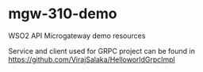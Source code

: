 # mgw-310-demo
WSO2 API Microgateway demo resources

Service and client used for GRPC project can be found in https://github.com/VirajSalaka/HelloworldGrpcImpl
